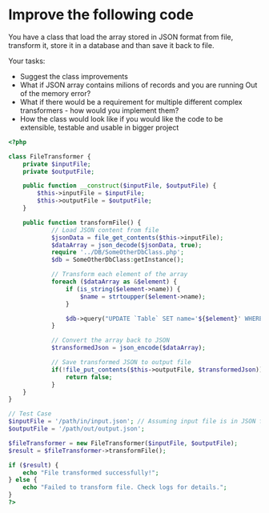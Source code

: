 # Improve the following code

You have a class that load the array stored in JSON format from file, transform it, store it in a database and than save it back to file. 

Your tasks:
- Suggest the class improvements
- What if JSON array contains milions of records and you are running Out of the memory error?
- What if there would be a requirement for multiple different complex transformers - how would you implement them?
- How the class would look like if you would like the code to be extensible, testable and usable in bigger project

<!-- language: php -->
```php
<?php

class FileTransformer {
    private $inputFile;
    private $outputFile;

    public function __construct($inputFile, $outputFile) {
        $this->inputFile = $inputFile;
        $this->outputFile = $outputFile;
    }

    public function transformFile() {
            // Load JSON content from file
            $jsonData = file_get_contents($this->inputFile);
            $dataArray = json_decode($jsonData, true);
            require '../DB/SomeOtherDbClass.php';
            $db = SomeOtherDbClass:getInstance();

            // Transform each element of the array
            foreach ($dataArray as &$element) {
                if (is_string($element->name)) {
                    $name = strtoupper($element->name);
                }

                $db->query("UPDATE `Table` SET name='${$element}' WHERE id = ${$id}");
            }

            // Convert the array back to JSON
            $transformedJson = json_encode($dataArray);

            // Save transformed JSON to output file
            if(!file_put_contents($this->outputFile, $transformedJson)) {
                return false;
            }
    }
}

// Test Case
$inputFile = '/path/in/input.json'; // Assuming input file is in JSON format
$outputFile = '/path/out/output.json';

$fileTransformer = new FileTransformer($inputFile, $outputFile);
$result = $fileTransformer->transformFile();

if ($result) {
    echo "File transformed successfully!";
} else {
    echo "Failed to transform file. Check logs for details.";
}
?>
```
